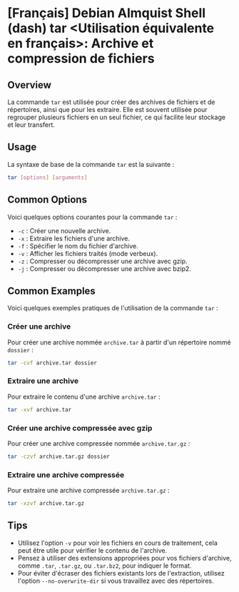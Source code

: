# [Français] Debian Almquist Shell (dash) tar <Utilisation équivalente en français>: Archive et compression de fichiers

## Overview
La commande `tar` est utilisée pour créer des archives de fichiers et de répertoires, ainsi que pour les extraire. Elle est souvent utilisée pour regrouper plusieurs fichiers en un seul fichier, ce qui facilite leur stockage et leur transfert.

## Usage
La syntaxe de base de la commande `tar` est la suivante :

```bash
tar [options] [arguments]
```

## Common Options
Voici quelques options courantes pour la commande `tar` :

- `-c` : Créer une nouvelle archive.
- `-x` : Extraire les fichiers d'une archive.
- `-f` : Spécifier le nom du fichier d'archive.
- `-v` : Afficher les fichiers traités (mode verbeux).
- `-z` : Compresser ou décompresser une archive avec gzip.
- `-j` : Compresser ou décompresser une archive avec bzip2.

## Common Examples
Voici quelques exemples pratiques de l'utilisation de la commande `tar` :

### Créer une archive
Pour créer une archive nommée `archive.tar` à partir d'un répertoire nommé `dossier` :

```bash
tar -cvf archive.tar dossier
```

### Extraire une archive
Pour extraire le contenu d'une archive `archive.tar` :

```bash
tar -xvf archive.tar
```

### Créer une archive compressée avec gzip
Pour créer une archive compressée nommée `archive.tar.gz` :

```bash
tar -czvf archive.tar.gz dossier
```

### Extraire une archive compressée
Pour extraire une archive compressée `archive.tar.gz` :

```bash
tar -xzvf archive.tar.gz
```

## Tips
- Utilisez l'option `-v` pour voir les fichiers en cours de traitement, cela peut être utile pour vérifier le contenu de l'archive.
- Pensez à utiliser des extensions appropriées pour vos fichiers d'archive, comme `.tar`, `.tar.gz`, ou `.tar.bz2`, pour indiquer le format.
- Pour éviter d'écraser des fichiers existants lors de l'extraction, utilisez l'option `--no-overwrite-dir` si vous travaillez avec des répertoires.